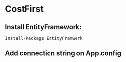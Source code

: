 # CostFirst

## Install EntityFramework: 
<pre>
Install-Package EntityFramwork
</pre>

## Add connection string on App.config
<pre>
<connectionStrings>
    <add name="DefaultConnection" connectionString="Data Source=DacHieu; initial catalog=PlutoCodeFirst; User Id=sa; Password=" providerName="System.Data.SqlClient"/>
</connectionStrings>
</pre>
  
